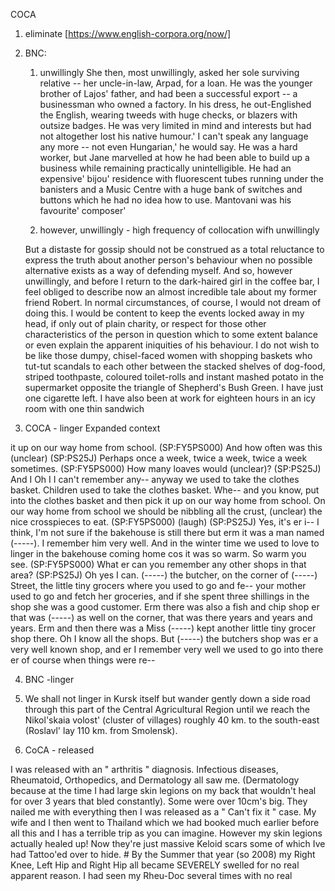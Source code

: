 COCA 
1. eliminate 
[https://www.english-corpora.org/now/]


2. BNC:
   
   1) unwillingly
 She then, most unwillingly, asked her sole surviving relative -- her uncle-in-law, Arpad, for a loan. He was the younger brother of Lajos' father, and had been a successful export -- a businessman who owned a factory. In his dress, he out-Englished the English, wearing tweeds with huge checks, or blazers with outsize badges. He was very limited in mind and interests but had not altogether lost his native humour.' I can't speak any language any more -- not even Hungarian,' he would say. He was a hard worker, but Jane marvelled at how he had been able to build up a business while remaining practically unintelligible. He had an expensive' bijou' residence with fluorescent tubes running under the banisters and a Music Centre with a huge bank of switches and buttons which he had no idea how to use. Mantovani was his favourite' composer'

   2) however, unwillingly - high frequency of collocation wifh unwillingly
      
   But a distaste for gossip should not be construed as a total reluctance to express the truth about another person's behaviour when no possible alternative exists as a way of defending myself. And so, however unwillingly, and before I return to the dark-haired girl in the coffee bar, I feel obliged to describe now an almost incredible tale about my former friend Robert. In normal circumstances, of course, I would not dream of doing this. I would be content to keep the events locked away in my head, if only out of plain charity, or respect for those other characteristics of the person in question which to some extent balance or even explain the apparent iniquities of his behaviour. I do not wish to be like those dumpy, chisel-faced women with shopping baskets who tut-tut scandals to each other between the stacked shelves of dog-food, striped toothpaste, coloured toilet-rolls and instant mashed potato in the supermarket opposite the triangle of Shepherd's Bush Green. I have just one cigarette left. I have also been at work for eighteen hours in an icy room with one thin sandwich

3. COCA - linger 
   Expanded context

it up on our way home from school. (SP:FY5PS000) And how often was this (unclear) (SP:PS25J) Perhaps once a week, twice a week, twice a week sometimes. (SP:FY5PS000) How many loaves would (unclear)? (SP:PS25J) And I Oh I I can't remember any-- anyway we used to take the clothes basket. Children used to take the clothes basket. Whe-- and you know, put into the clothes basket and then pick it up on our way home from school. On our way home from school we should be nibbling all the crust, (unclear) the nice crosspieces to eat. (SP:FY5PS000) (laugh) (SP:PS25J) Yes, it's er i-- I think, I'm not sure if the bakehouse is still there but erm it was a man named (-----). I remember him very well. And in the winter time we used to love to linger in the bakehouse coming home cos it was so warm. So warm you see. (SP:FY5PS000) What er can you remember any other shops in that area? (SP:PS25J) Oh yes I can. (-----) the butcher, on the corner of (-----) Street, the little tiny grocers where you used to go and fe-- your mother used to go and fetch her groceries, and if she spent three shillings in the shop she was a good customer. Erm there was also a fish and chip shop er that was (-----) as well on the corner, that was there years and years and years. Erm and then there was a Miss (-----) kept another little tiny grocer shop there. Oh I know all the shops. But (-----) the butchers shop was er a very well known shop, and er I remember very well we used to go into there er of course when things were re--

4. BNC -linger
5. We shall not linger in Kursk itself but wander gently down a side road through this part of the Central Agricultural Region until we reach the Nikol'skaia volost' (cluster of villages) roughly 40 km. to the south-east (Roslavl' lay 110 km. from Smolensk).

6. CoCA - released

I was released with an " arthritis " diagnosis. Infectious diseases, Rheumatoid, Orthopedics, and Dermatology all saw me. (Dermatology because at the time I had large skin legions on my back that wouldn't heal for over 3 years that bled constantly). Some were over 10cm's big. They nailed me with everything then I was released as a " Can't fix it " case. My wife and I then went to Thailand which we had booked much earlier before all this and I has a terrible trip as you can imagine. However my skin legions actually healed up! Now they're just massive Keloid scars some of which Ive had Tattoo'ed over to hide. # By the Summer that year (so 2008) my Right Knee, Left Hip and Right Hip all became SEVERELY swelled for no real apparent reason. I had seen my Rheu-Doc several times with no real
